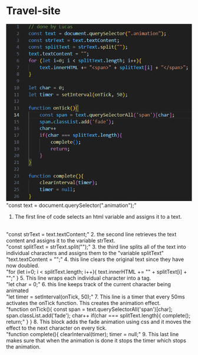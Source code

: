 # Travel-site

![alt text](Javascript.png)
 "const text = document.querySelector(".animation");"
 1. The first line of code selects an html variable and assigns it to a text.
<br>
"const strText = text.textContent;"
2. the second line retrieves the text content and assigns it to the variable strText.
<br>
"const splitText = strText.split("");"
3. the third line splits all of the text into individual characters and assigns them to the "variable splitText"
<br>
"text.textContent = "";"
4. this line clears the original text since they have now doubled.
<br>
"for (let i=0; i < splitText.length; i++){
    text.innerHTML += "<span>" + splitText[i] + "</span>";"
}
5. This line wraps each individual character into a <span> tag.
<br>
    "let char = 0;"
  6. this line keeps track of the current character being animated
<br>
    "let timer = setInterval(onTick, 50);"
  7. This line is a timer that every 50ms activates the onTick function. This creates the animation effect.
<br>
    "function onTick(){
    const span = text.querySelectorAll('span')[char];
    span.classList.add('fade');
    char++
    if(char === splitText.length){
        complete();
        return;"
    }
}
  8. This block adds the fade animation using css and it moves the effect to the next character on every tick.
 <br>
    "function complete(){
    clearInterval(timer);
    timer = null;"
  9. This last line makes sure that when the animation is done it stops the timer which stops the animation.
  

